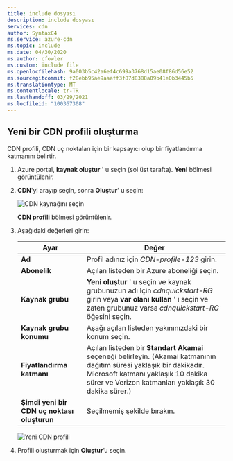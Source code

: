```yaml
---
title: include dosyası
description: include dosyası
services: cdn
author: SyntaxC4
ms.service: azure-cdn
ms.topic: include
ms.date: 04/30/2020
ms.author: cfowler
ms.custom: include file
ms.openlocfilehash: 9a003b5c42a6ef4c699a3768d15ae08f86d56e52
ms.sourcegitcommit: f28ebb95ae9aaaff3f87d8388a09b41e0b3445b5
ms.translationtype: MT
ms.contentlocale: tr-TR
ms.lasthandoff: 03/29/2021
ms.locfileid: "100367308"
---
```

## <a name="create-a-new-cdn-profile"></a>Yeni bir CDN profili oluşturma

CDN profili, CDN uç noktaları için bir kapsayıcı olup bir fiyatlandırma katmanını belirtir.

1. Azure portal, **kaynak oluştur** ' u seçin (sol üst tarafta). **Yeni** bölmesi görüntülenir.
   
1. **CDN**'yi arayıp seçin, sonra **Oluştur**' u seçin:
   
    ![CDN kaynağını seçin](./media/cdn-create-profile/cdn-new-resource.png)

    **CDN profili** bölmesi görüntülenir.

1. Aşağıdaki değerleri girin:
   
    | Ayar  | Değer |
    | -------- | ----- |
    | **Ad** | Profil adınız için *CDN-profile-123* girin. |
    | **Abonelik** | Açılan listeden bir Azure aboneliği seçin. |
    | **Kaynak grubu** | **Yeni oluştur** ' u seçin ve kaynak grubunuzun adı Için *cdnquickstart-RG* girin veya **var olanı kullan** ' ı seçin ve zaten grubunuz varsa *cdnquickstart-RG* öğesini seçin. | 
    | **Kaynak grubu konumu** | Aşağı açılan listeden yakınınızdaki bir konum seçin. |
    | **Fiyatlandırma katmanı** | Açılan listeden bir **Standart Akamai** seçeneği belirleyin. (Akamai katmanının dağıtım süresi yaklaşık bir dakikadır. Microsoft katmanı yaklaşık 10 dakika sürer ve Verizon katmanları yaklaşık 30 dakika sürer.) |
    | **Şimdi yeni bir CDN uç noktası oluşturun** | Seçilmemiş şekilde bırakın. |  
   
    ![Yeni CDN profili](./media/cdn-create-profile/cdn-new-profile.png)

1. Profili oluşturmak için **Oluştur**’u seçin.

